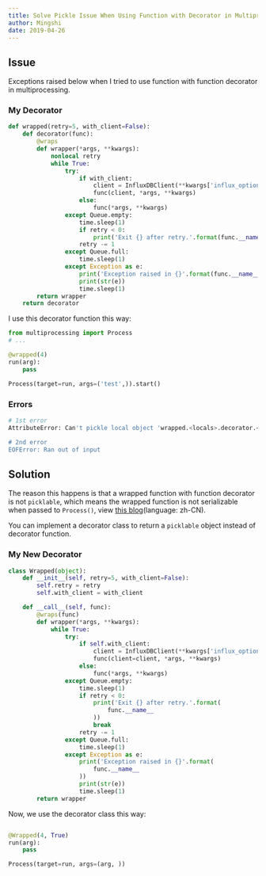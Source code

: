```yaml
---
title: Solve Pickle Issue When Using Function with Decorator in Multiprocessing
author: Mingshi
date: 2019-04-26
---
```


## Issue

Exceptions raised below when I tried to use function with function decorator in multiprocessing.

### My Decorator

```python
def wrapped(retry=5, with_client=False):
    def decorator(func):
        @wraps
        def wrapper(*args, **kwargs):
            nonlocal retry
            while True:
                try:
                    if with_client:
                        client = InfluxDBClient(**kwargs['influx_option'])
                        func(client, *args, **kwargs)
                    else:
                        func(*args, **kwargs)
                except Queue.empty:
                    time.sleep(1)
                    if retry < 0:
                        print('Exit {} after retry.'.format(func.__name__))
                    retry -= 1
                except Queue.full:
                    time.sleep(1)
                except Exception as e:
                    print('Exception raised in {}'.format(func.__name__))
                    print(str(e))
                    time.sleep(1)
        return wrapper
    return decorator
```

I use this decorator function this way:

```python
from multiprocessing import Process
# ...

@wrapped(4)
run(arg):
    pass

Process(target=run, args=('test',)).start()
```

### Errors

```bash
# 1st error
AttributeError: Can't pickle local object 'wrapped.<locals>.decorator.<locals>.wrapper'

# 2nd error
EOFError: Ran out of input
```

## Solution

The reason this happens is that a wrapped function with function decorator is not `picklable`, which means the wrapped function is not serializable when passed to `Process()`, view [this blog](http://ralph-wang.github.io/blog/2015/02/15/zhuang-shi-qi-yu-duo-jin-cheng-yi-ji-pickle/)(language: zh-CN).

You can implement a decorator class to return a `picklable` object instead of decorator function.

### My New Decorator

```python
class Wrapped(object):
    def __init__(self, retry=5, with_client=False):
        self.retry = retry
        self.with_client = with_client

    def __call__(self, func):
        @wraps(func)
        def wrapper(*args, **kwargs):
            while True:
                try:
                    if self.with_client:
                        client = InfluxDBClient(**kwargs['influx_option'])
                        func(client=client, *args, **kwargs)
                    else:
                        func(*args, **kwargs)
                except Queue.empty:
                    time.sleep(1)
                    if retry < 0:
                        print('Exit {} after retry.'.format(
                            func.__name__
                        ))
                        break
                    retry -= 1
                except Queue.full:
                    time.sleep(1)
                except Exception as e:
                    print('Exception raised in {}'.format(
                        func.__name__
                    ))
                    print(str(e))
                    time.sleep(1)
        return wrapper
```

Now, we use the decorator class this way:

```python

@Wrapped(4, True)
run(arg):
    pass

Process(target=run, args=(arg, ))
```

